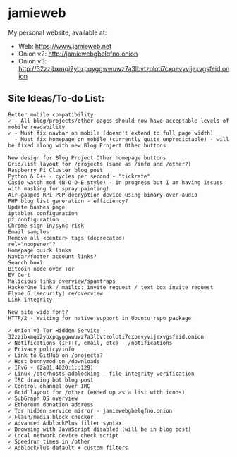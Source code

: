# jamieweb

My personal website, available at:

* Web: https://www.jamieweb.net
* Onion v2: http://jamiewebgbelqfno.onion
* Onion v3: http://32zzibxmqi2ybxpqyggwwuwz7a3lbvtzoloti7cxoevyvijexvgsfeid.onion

## Site Ideas/To-do List:
    Better mobile compatibility
    ✓ - All blog/projects/other pages should now have acceptable levels of mobile readability
    ✓ - Must fix navbar on mobile (doesn't extend to full page width)
      - Must fix homepage on mobile (currently quite unpredictable) - will be fixed along with new Blog Project Other buttons
    
    New design for Blog Project Other homepage buttons
    Grid/list layout for /projects (same as /info and /other?)
    Raspberry Pi Cluster blog post
    Python & C++ - cycles per second - "tickrate"
    Casio watch mod (N-O-D-E style) - in progress but I am having issues with masking for spray painting!
    Air-gapped RPi PGP decryption device using binary-over-audio
    PHP blog list generation - efficiency?
    Update hashes page
    iptables configuration
    pf configuration
    Chrome sign-in/sync risk
    Email samples
    Remove all <center> tags (deprecated)
    rel="noopener"?
    Homepage quick links
    Navbar/footer account links?
    Search box?
    Bitcoin node over Tor
    EV Cert
    Malicious links overview/spamtraps
    HackerOne link / mailto: invite request / text box invite request
    Flyme 6 [security] re/overview
    Link integrity
    
    New site-wide font?
    HTTP/2 - Waiting for native support in Ubuntu repo package

    ✓ Onion v3 Tor Hidden Service - 32zzibxmqi2ybxpqyggwwuwz7a3lbvtzoloti7cxoevyvijexvgsfeid.onion
    ✓ Notifications (IFTTT, email, etc) - /notifications
    ✓ Privacy policy/info
    ✓ Link to GitHub on /projects?
    ✓ Host bunnymod on /downloads
    ✓ IPv6 - (2a01:4020:1::129)
    ✓ Linux /etc/hosts adblocking - file integrity verification
    ✓ IRC drawing bot blog post
    ✓ Control channel over IRC
    ✓ Grid layout for /other (ended up as a list with icons)
    ✓ SubGraph OS overview
    ✓ Ethereum donation address
    ✓ Tor hidden service mirror - jamiewebgbelqfno.onion
    ✓ Flash/media block checker
    ✓ Advanced AdblockPlus filter syntax
    ✓ Browsing with JavaScript disabled (will be in blog post)
    ✓ Local network device check script
    ✓ Speedrun times in /other
    ✓ AdblockPlus default + custom filters
